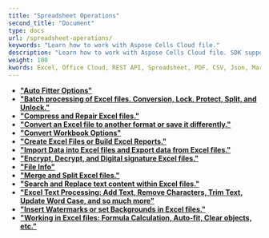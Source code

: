 ```yaml
---
title: "Spreadsheet Operations"
second_title: "Document"
type: docs
url: /spreadsheet-operations/
keywords: "Learn how to work with Aspose Cells Cloud file."
description: "Learn how to work with Aspose Cells Cloud file. SDK support kinds of development languages. They include Android, C#, Go, Java, NodeJS, Perl, PHP, Python, Ruby, and swift."
weight: 100
kwords: Excel, Office Cloud, REST API, Spreadsheet, PDF, CSV, Json, Markdown, Files and Storage
---
```



- **["Auto Fitter Options"](https://docs.aspose.cloud/cells/auto-fitter-options/)**
- **["Batch processing of Excel files. Conversion, Lock, Protect, Split, and Unlock."](https://docs.aspose.cloud/cells/batch/)**
- **["Compress and Repair Excel files."](https://docs.aspose.cloud/cells/compress-and-repair-excel-files/)**
- **["Convert an Excel file to another format or save it differently."](https://docs.aspose.cloud/cells/conversion-and-save-as/)**
- **["Convert Workbook Options"](https://docs.aspose.cloud/cells/convert-workbook-options/)**
- **["Create Excel Files or Build Excel Reports."](https://docs.aspose.cloud/cells/creating-files-and-reports/)**
- **["Import Data into Excel files and Export data from Excel files."](https://docs.aspose.cloud/cells/data-import-and-export/)**
- **["Encrypt, Decrypt, and Digital signature Excel files."](https://docs.aspose.cloud/cells/protect/)**
- **["File Info"](https://docs.aspose.cloud/cells/file-info/)**
- **["Merge and Split Excel files."](https://docs.aspose.cloud/cells/merge-and-split/)**
- **["Search and Replace text content within Excel files."](https://docs.aspose.cloud/cells/search-and-replace/)**
- **["Excel Text Processing: Add Text, Remove Characters, Trim Text, Update Word Case, and so much more"](https://docs.aspose.cloud/cells/text-processing/)**
- **["Insert Watermarks or set Backgrounds in Excel files."](https://docs.aspose.cloud/cells/watermark-and-background/)**
- **["Working in Excel files: Formula Calculation, Auto-fit, Clear objects, etc."](https://docs.aspose.cloud/cells/workbook/)**